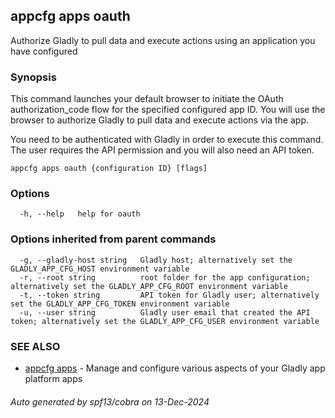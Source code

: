 ## appcfg apps oauth

Authorize Gladly to pull data and execute actions using an application you have configured

### Synopsis


This command launches your default browser to initiate the OAuth authorization_code
flow for the specified configured app ID. You will use the browser to authorize
Gladly to pull data and execute actions via the app.

You need to be authenticated with Gladly in order to execute this command. The user
requires the API permission and you will also need an API token.


```
appcfg apps oauth {configuration ID} [flags]
```

### Options

```
  -h, --help   help for oauth
```

### Options inherited from parent commands

```
  -g, --gladly-host string   Gladly host; alternatively set the GLADLY_APP_CFG_HOST environment variable
  -r, --root string          root folder for the app configuration; alternatively set the GLADLY_APP_CFG_ROOT environment variable
  -t, --token string         API token for Gladly user; alternatively set the GLADLY_APP_CFG_TOKEN environment variable
  -u, --user string          Gladly user email that created the API token; alternatively set the GLADLY_APP_CFG_USER environment variable
```

### SEE ALSO

* [appcfg apps](appcfg_apps.md)	 - Manage and configure various aspects of your Gladly app platform apps

###### Auto generated by spf13/cobra on 13-Dec-2024
